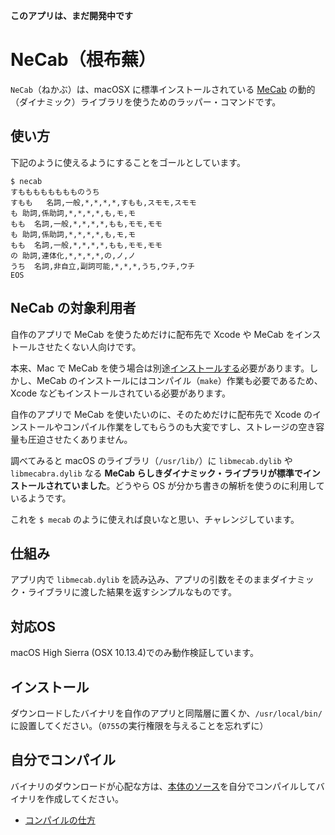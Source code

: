 **このアプリは、まだ開発中です**

# NeCab（根布蕪）

`NeCab`（ねかぶ）は、macOSX に標準インストールされている [MeCab](https://ja.wikipedia.org/wiki/MeCab) の動的（ダイナミック）ライブラリを使うためのラッパー・コマンドです。

## 使い方

下記のように使えるようにすることをゴールとしています。

```
$ necab
すもももももももものうち
すもも   名詞,一般,*,*,*,*,すもも,スモモ,スモモ
も 助詞,係助詞,*,*,*,*,も,モ,モ
もも  名詞,一般,*,*,*,*,もも,モモ,モモ
も 助詞,係助詞,*,*,*,*,も,モ,モ
もも  名詞,一般,*,*,*,*,もも,モモ,モモ
の 助詞,連体化,*,*,*,*,の,ノ,ノ
うち  名詞,非自立,副詞可能,*,*,*,うち,ウチ,ウチ
EOS
```

## NeCab の対象利用者

自作のアプリで MeCab を使うためだけに配布先で Xcode や MeCab をインストールさせたくない人向けです。

本来、Mac で MeCab を使う場合は別途[インストールする](https://qiita.com/search?q=Mac+MeCab+%E3%82%A4%E3%83%B3%E3%82%B9%E3%83%88%E3%83%BC%E3%83%AB)必要があります。しかし、MeCab のインストールにはコンパイル（`make`）作業も必要であるため、Xcode などもインストールされている必要があります。

自作のアプリで MeCab を使いたいのに、そのためだけに配布先で Xcode のインストールやコンパイル作業をしてもらうのも大変ですし、ストレージの空き容量も圧迫させたくありません。

調べてみると macOS のライブラリ（`/usr/lib/`）に `libmecab.dylib` や `libmecabra.dylib` なる **MeCab らしきダイナミック・ライブラリが標準でインストールされていました**。どうやら OS が分かち書きの解析を使うのに利用しているようです。

これを `$ mecab` のように使えれば良いなと思い、チャレンジしています。

## 仕組み

アプリ内で `libmecab.dylib` を読み込み、アプリの引数をそのままダイナミック・ライブラリに渡した結果を返すシンプルなものです。

## 対応OS

macOS High Sierra (OSX 10.13.4)でのみ動作検証しています。

## インストール

ダウンロードしたバイナリを自作のアプリと同階層に置くか、`/usr/local/bin/`に設置してください。（`0755`の実行権限を与えることを忘れずに）

## 自分でコンパイル

バイナリのダウンロードが心配な方は、[本体のソース](https://github.com/KEINOS/NeCab_MeCab-wrapper/tree/master/src)を自分でコンパイルしてバイナリを作成してください。

- [コンパイルの仕方](https://github.com/KEINOS/NeCab_MeCab-wrapper/tree/master/src)


